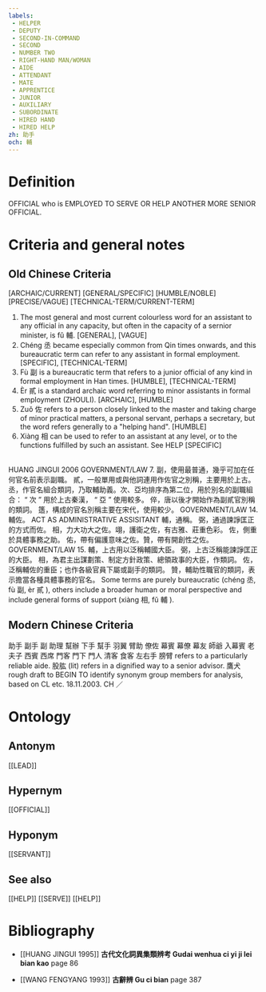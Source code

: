 ```yaml
---
labels: 
 - HELPER
 - DEPUTY
 - SECOND-IN-COMMAND
 - SECOND
 - NUMBER TWO
 - RIGHT-HAND MAN/WOMAN
 - AIDE
 - ATTENDANT
 - MATE
 - APPRENTICE
 - JUNIOR
 - AUXILIARY
 - SUBORDINATE
 - HIRED HAND
 - HIRED HELP
zh: 助手
och: 輔
---
```


# Definition
OFFICIAL who is EMPLOYED TO SERVE OR HELP ANOTHER MORE SENIOR OFFICIAL.
# Criteria and general notes
## Old Chinese Criteria
[ARCHAIC/CURRENT]
[GENERAL/SPECIFIC]
[HUMBLE/NOBLE]
[PRECISE/VAGUE]
[TECHNICAL-TERM/CURRENT-TERM]
1. The most general and most current colourless word for an assistant to any official in any capacity, but often in the capacity of a sernior minister, is fǔ 輔.
[GENERAL], [VAGUE]
2. Chéng 丞 became especially common from Qin times onwards, and this bureaucratic term can refer to any assistant in formal employment.
[SPECIFIC], [TECHNICAL-TERM]
3. Fù 副 is a bureaucratic term that refers to a junior official of any kind in formal employment in Han times.
[HUMBLE], [TECHNICAL-TERM]
4. Èr 貳 is a standard archaic word referring to minor assistants in formal employment (ZHOULI).
[ARCHAIC], [HUMBLE]
5. Zuǒ 佐 refers to a person closely linked to the master and taking charge of minor practical matters, a personal servant, perhaps a secretary, but the word refers generally to a "helping hand".
[HUMBLE]
6. Xiàng 相 can be used to refer to an assistant at any level, or to the functions fulfilled by such an assistant. See HELP
[SPECIFIC]
## 
HUANG JINGUI 2006 GOVERNMENT/LAW 7.
副，使用最普通，幾乎可加在任何官名前表示副職。
貳，一般單用或與他詞連用作佐官之別稱，主要用於上古。
丞，作官名組合類詞，乃取輔助義。次、亞均排序為第二位，用於別名的副職組合： “ 次 ” 用於上古秦漢， “ 亞 ” 使用較多。
倅，唐以後才開始作為副貳官別稱的類詞。
簉，構成的官名別稱主要在宋代，使用較少。
GOVERNMENT/LAW 14. 輔佐。 ACT AS ADMINISTRATIVE ASSISITANT
輔，通稱。
弼，通過諫諍匡正的方式而佐。
相，力大功大之佐。翊，護衛之佐，有古雅、莊重色彩。
佐，側重於具體事務之助。
佑，帶有偏護意味之佐。贊，帶有開創性之佐。
GOVERNMENT/LAW 15. 輔，上古用以泛稱輔國大臣。
弼，上古泛稱能諫諍匡正的大臣。
相，為君主出謀劃策、制定方針政策、總領政事的大臣，作類詞。
佐，泛稱輔佐的重臣；也作各級官員下屬或副手的類詞。
贊，輔助性職官的類詞，表示擔當各種具體事務的官名。
Some terms are purely bureaucratic (chéng 丞, fù 副, èr 貳 ), others include a broader human or moral perspective and include general forms of support (xiàng 相, fǔ 輔 ).
## Modern Chinese Criteria
助手
副手
副
助理
幫辦
下手
幫手
羽翼
臂助
僚佐
幕賓
幕僚
幕友
師爺
入幕賓
老夫子
西賓
西席
門客
門下
門人
清客
食客
左右手
膀臂 refers to a particularly reliable aide.
股肱 (lit) refers in a dignified way to a senior advisor.
鷹犬
rough draft to BEGIN TO identify synonym group members for analysis, based on CL etc. 18.11.2003. CH ／
# Ontology

## Antonym
[[LEAD]]
## Hypernym
[[OFFICIAL]]
## Hyponym
[[SERVANT]]
## See also
[[HELP]]
[[SERVE]]
[[HELP]]
# Bibliography
- [[HUANG JINGUI 1995]]
**古代文化詞異集類辨考 Gudai wenhua ci yi ji lei bian kao** page 86

- [[WANG FENGYANG 1993]]
**古辭辨 Gu ci bian** page 387

